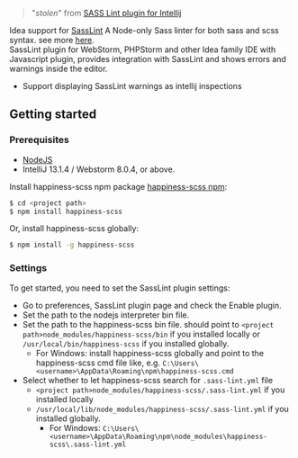 > "_stolen_" from [SASS Lint plugin for Intellij](https://github.com/idok/sass-lint-plugin)

Idea support for [SassLint](https://github.com/sasstools/sass-lint) A Node-only Sass linter for both sass and scss syntax. see more [here](https://github.com/sasstools/sass-lint).<br/>
SassLint plugin for WebStorm, PHPStorm and other Idea family IDE with Javascript plugin, provides integration with SassLint and shows errors and warnings inside the editor.
* Support displaying SassLint warnings as intellij inspections

## Getting started ##
### Prerequisites ###
* [NodeJS](http://nodejs.org/)
* IntelliJ 13.1.4 / Webstorm 8.0.4, or above.

Install happiness-scss npm package [happiness-scss npm](https://www.npmjs.com/package/happiness-scss)</a>:<br/>
```bash
$ cd <project path>
$ npm install happiness-scss
```
Or, install happiness-scss globally:<br/>
```bash
$ npm install -g happiness-scss
```

### Settings ###
To get started, you need to set the SassLint plugin settings:<br/>

* Go to preferences, SassLint plugin page and check the Enable plugin.
* Set the path to the nodejs interpreter bin file.
* Set the path to the happiness-scss bin file. should point to ```<project path>node_modules/happiness-scss/bin``` if you installed locally or ```/usr/local/bin/happiness-scss``` if you installed globally.
  * For Windows: install happiness-scss globally and point to the happiness-scss cmd file like, e.g.  ```C:\Users\<username>\AppData\Roaming\npm\happiness-scss.cmd```
* Select whether to let happiness-scss search for ```.sass-lint.yml``` file
  * ```<project path>node_modules/happiness-scss/.sass-lint.yml``` if you installed locally
  * ```/usr/local/lib/node_modules/happiness-scss/.sass-lint.yml``` if you installed globally.
     * For Windows: ```C:\Users\<username>\AppData\Roaming\npm\node_modules\happiness-scss\.sass-lint.yml```
